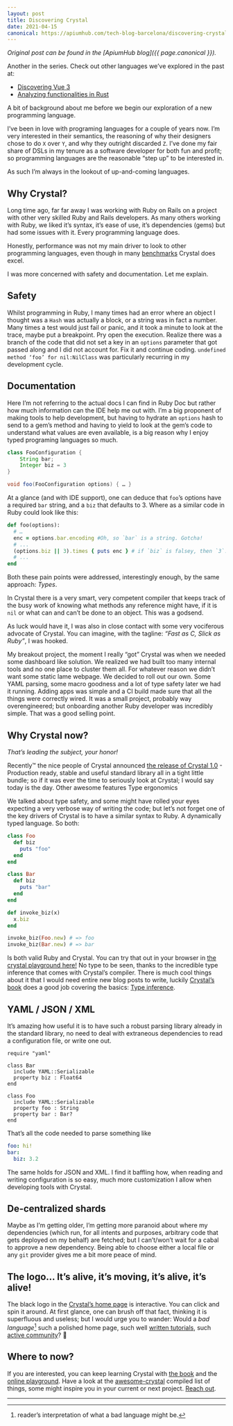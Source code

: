 ```yaml
---
layout: post
title: Discovering Crystal
date: 2021-04-15
canonical: https://apiumhub.com/tech-blog-barcelona/discovering-crystal-language/
---
```


_Original post can be found in the [ApiumHub blog]({{ page.canonical }})._

Another in the series. Check out other languages we’ve explored in the past at:

  - [Discovering Vue 3](https://apiumhub.com/tech-blog-barcelona/discovering-vue-3-features/)
  - [Analyzing functionalities in Rust](https://apiumhub.com/tech-blog-barcelona/discovering-rust/)

A bit of background about me before we begin our exploration of a new programming language.


I’ve been in love with programing languages for a couple of years now. I’m very interested in their semantics, the reasoning of why their designers chose to do `X` over `Y`, and why they outright discarded `Z`. I’ve done my fair share of DSLs in my tenure as a software developer for both fun and profit; so programming languages are the reasonable “step up” to be interested in.

As such I’m always in the lookout of up-and-coming languages.


## Why Crystal?

Long time ago, far far away I was working with Ruby on Rails on a project with other very skilled Ruby and Rails developers. As many others working with Ruby, we liked it’s syntax, it’s ease of use, it’s dependencies (gems) but had some issues with it. Every programming language does.


Honestly, performance was not my main driver to look to other programming languages, even though in many [benchmarks](https://github.com/kostya/benchmarks#readme) Crystal does excel.

I was more concerned with safety and documentation. Let me explain.

## Safety

Whilst programming in Ruby, I many times had an error where an object I thought was a `Hash` was actually a block, or a string was in fact a number. Many times a test would just fail or panic, and it took a minute to look at the trace, maybe put a breakpoint. Pry open the execution. Realize there was a branch of the code that did not set a key in an `options` parameter that got passed along and I did not account for. Fix it and continue coding.
`undefined method ‘foo’ for nil:NilClass` was particularly recurring in my development cycle.

## Documentation

Here I’m not referring to the actual docs I can find in Ruby Doc but rather how much information can the IDE help me out with. I’m a big proponent of making tools to help development, but having to hydrate an `options` hash to send to a gem’s method and having to yield to look at the gem’s code to understand what values are even available, is a big reason why I enjoy typed programing languages so much.

```java
class FooConfiguration {
    String bar;
    Integer biz = 3
}

void foo(FooConfiguration options) { … }
```

At a glance (and with IDE support), one can deduce that `foo`’s options have a required `bar` string, and a `biz` that defaults to 3. Where as a similar code in Ruby could look like this:

```ruby
def foo(options):
  # …
  enc = options.bar.encoding #Oh, so `bar` is a string. Gotcha!
  # ... 
  (options.biz || 3).times { puts enc } # if `biz` is falsey, then `3`. Can I send a boolean? Oh, no, it `#.times` it, so it is a number. 🤕 
  # ...
end
```

Both these pain points were addressed, interestingly enough, by the same approach: *Types*.

In Crystal there is a very smart, very competent compiler that keeps track of the busy work of knowing what methods any reference might have, if it is `nil` or what can and can’t be done to an object. This was a godsend.

As luck would have it, I was also in close contact with some very vociferous advocate of Crystal. You can imagine, with the tagline: _“Fast as C, Slick as Ruby”_, I was hooked.

My breakout project, the moment I really “got” Crystal was when we needed some dashboard like solution. We realized we had built too many internal tools and no one place to cluster them all. For whatever reason we didn’t want some static lame webpage. We decided to roll out our own. Some YAML parsing, some macro goodness and a lot of type safety later we had it running. Adding apps was simple and a CI build made sure that all the things were correctly wired. It was a small project, probably way overengineered; but onboarding another Ruby developer was incredibly simple. That was a good selling point.

## Why Crystal now?

_That’s leading the subject, your honor!_

Recently™ the nice people of Crystal announced [the release of Crystal 1.0](https://crystal-lang.org/2021/03/22/crystal-1.0-what-to-expect.html) - Production ready, stable and useful standard library all in a tight little bundle; so if it was ever the time to seriously look at Crystal; I would say today is the day.
Other awesome features
Type ergonomics

We talked about type safety, and some might have rolled your eyes expecting a very verbose way of writing the code; but let’s not forget one of the key drivers of Crystal is to have a similar syntax to Ruby. A dynamically typed language. So both:

```ruby
class Foo                                                                  	 
  def biz
    puts "foo"
  end
end

class Bar
  def biz
    puts "bar"
  end
end

def invoke_biz(x)
  x.biz
end

invoke_biz(Foo.new) # => foo
invoke_biz(Bar.new) # => bar
```

Is both valid Ruby and Crystal. You can try that out in your browser in [the crystal playground here!](https://play.crystal-lang.org/#/r/apl0) No type to be seen, thanks to the incredible type inference that comes with Crystal’s compiler. There is much cool things about it that I would need entire new blog posts to write, luckily [Crystal’s book](https://crystal-lang.org/reference/index.html) does a good job covering the basics: [Type inference](https://crystal-lang.org/reference/syntax_and_semantics/type_inference.html).


## YAML / JSON / XML

It’s amazing how useful it is to have such a robust parsing library already in the standard library, no need to deal with extraneous dependencies to read a configuration file, or write one out.

```crystal
require "yaml"

class Bar
  include YAML::Serializable
  property biz : Float64
end

class Foo
  include YAML::Serializable
  property foo : String
  property bar : Bar?
end
```

That’s all the code needed to parse something like

```yaml
foo: hi!
bar:
  biz: 3.2
```

The same holds for JSON and XML.
I find it baffling how, when reading and writing configuration is so easy, much more customization I allow when developing tools with Crystal.

## De-centralized shards

Maybe as I’m getting older, I’m getting more paranoid about where my dependencies (which run, for all intents and purposes, arbitrary code that gets deployed on my behalf) are fetched; but I can’t/won’t wait for a cabal to approve a new dependency. Being able to choose either a local file or any `git` provider gives me a bit more peace of mind.

## The logo… It’s alive, it’s moving, it’s alive, it’s alive!

The black logo in the [Crystal’s home page](https://crystal-lang.org/) is interactive. You can click and spin it around.
At first glance, one can brush off that fact, thinking it is superfluous and useless; but I would urge you to wander: Would a *bad language*[^1] such a polished home page, such well [written tutorials](https://crystal-lang.org/reference/getting_started/), such [active community](https://crystal-lang.org/community/)? 🤔

## Where to now?

If you are interested, you can keep learning Crystal with [the book](https://crystal-lang.org/reference/getting_started/) and the [online playground](https://play.crystal-lang.org/#/cr). Have a look at the [awesome-crystal](https://github.com/veelenga/awesome-crystal) compiled list of things, some might inspire you in your current or next project. [Reach out](https://crystal-lang.org/community/).

---
[^1]: reader’s interpretation of what a bad language might be.
